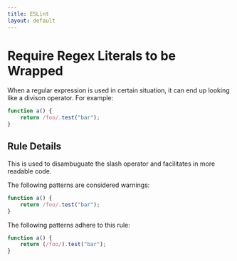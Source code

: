 ```yaml
---
title: ESLint
layout: default
---
```

# Require Regex Literals to be Wrapped

When a regular expression is used in certain situation, it can end up looking like a divison operator. For example:

```js
function a() { 
    return /foo/.test("bar");
}
```

## Rule Details

This is used to disambuguate the slash operator and facilitates in more readable code.

The following patterns are considered warnings:

```js
function a() {
    return /foo/.test("bar"); 
}
```

The following patterns adhere to this rule:

```js
function a() {
    return (/foo/).test("bar");
}
```
